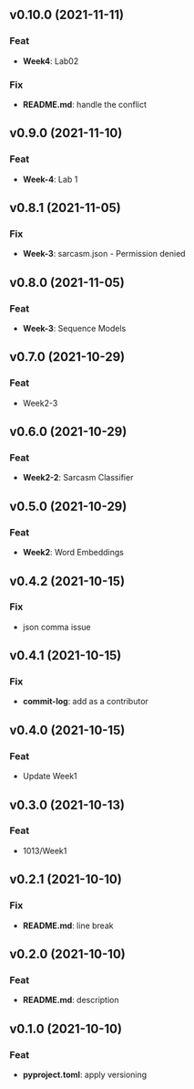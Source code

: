 ## v0.10.0 (2021-11-11)

### Feat

- **Week4**: Lab02

### Fix

- **README.md**: handle the conflict

## v0.9.0 (2021-11-10)

### Feat

- **Week-4**: Lab 1

## v0.8.1 (2021-11-05)

### Fix

- **Week-3**: sarcasm.json - Permission denied

## v0.8.0 (2021-11-05)

### Feat

- **Week-3**: Sequence Models

## v0.7.0 (2021-10-29)

### Feat

- Week2-3

## v0.6.0 (2021-10-29)

### Feat

- **Week2-2**: Sarcasm Classifier

## v0.5.0 (2021-10-29)

### Feat

- **Week2**: Word Embeddings

## v0.4.2 (2021-10-15)

### Fix

- json comma issue

## v0.4.1 (2021-10-15)

### Fix

- **commit-log**: add as a contributor

## v0.4.0 (2021-10-15)

### Feat

- Update Week1

## v0.3.0 (2021-10-13)

### Feat

- 1013/Week1

## v0.2.1 (2021-10-10)

### Fix

- **README.md**: line break

## v0.2.0 (2021-10-10)

### Feat

- **README.md**: description

## v0.1.0 (2021-10-10)

### Feat

- **pyproject.toml**: apply versioning
